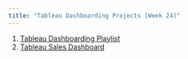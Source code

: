 ```yaml
---
title: "Tableau Dashboarding Projects [Week 24]"
---
```


1. [Tableau Dashboarding Playlist](https://youtube.com/playlist?list=PLeo1K3hjS3usDI9XeUgjNZs6VnE0meBrL&si=Tq1iZ-sTeMuxFUOI)
2. [Tableau Sales Dashboard](https://www.youtube.com/watch?v=UcGF09Awm4Y)
